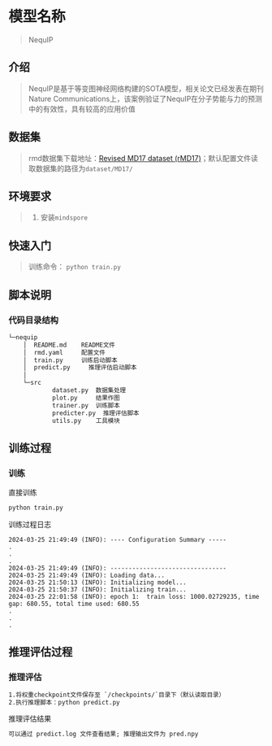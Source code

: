 
# 模型名称

> NequIP

## 介绍

> NequIP是基于等变图神经网络构建的SOTA模型，相关论文已经发表在期刊Nature Communications上，该案例验证了NequIP在分子势能与力的预测中的有效性，具有较高的应用价值

## 数据集

> rmd数据集下载地址：[Revised MD17 dataset (rMD17)](https://figshare.com/articles/dataset/Revised_MD17_dataset_rMD17_/12672038)；默认配置文件读取数据集的路径为`dataset/MD17/`

## 环境要求

> 1. 安装`mindspore`

## 快速入门

> 训练命令： `python train.py`

## 脚本说明

### 代码目录结构

```txt
└─nequip
    │  README.md    README文件
    │  rmd.yaml     配置文件
    │  train.py     训练启动脚本
    │  predict.py     推理评估启动脚本
    │  
    └─src
            dataset.py  数据集处理
            plot.py     结果作图
            trainer.py  训练脚本
            predicter.py  推理评估脚本
            utils.py    工具模块
```

## 训练过程

### 训练

直接训练

```txt
python train.py
```

训练过程日志

```log
2024-03-25 21:49:49 (INFO): ---- Configuration Summary -----
.
.
.
2024-03-25 21:49:49 (INFO): --------------------------------
2024-03-25 21:49:49 (INFO): Loading data...
2024-03-25 21:50:13 (INFO): Initializing model...
2024-03-25 21:50:37 (INFO): Initializing train...
2024-03-25 22:01:58 (INFO): epoch 1:  train loss: 1000.02729235, time gap: 680.55, total time used: 680.55
.
.
.
```

## 推理评估过程

### 推理评估

```txt
1.将权重checkpoint文件保存至 `/checkpoints/`目录下（默认读取目录）
2.执行推理脚本：python predict.py
```

推理评估结果

```txt
可以通过 predict.log 文件查看结果; 推理输出文件为 pred.npy
```
